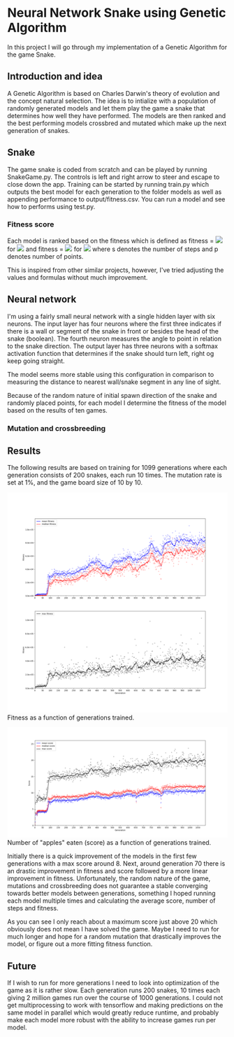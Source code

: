 # Neural Network Snake using Genetic Algorithm
In this project I will go through my implementation of a Genetic Algorithm  for the game Snake.


## Introduction and idea
A Genetic Algorithm is based on Charles Darwin's theory of evolution and the concept natural selection. The idea is to intialize with a population of randomly generated models and let them play the game a snake that determines how well they have performed. The models are then ranked and the best performing models crossbred and mutated which make up the next generation of snakes.


## Snake
The game snake is coded from scratch and can be played by running SnakeGame.py. The controls is left and right arrow to steer and escape to close down the app.
Training can be started by running train.py which outputs the best model for each generation to the folder models as well as appending performance to output/fitness.csv.
You can run a model and see how to performs using test.py.

### Fitness score
Each model is ranked based on the fitness which is defined as
fitness = <img src="https://render.githubusercontent.com/render/math?math=s^2 \cdot 2^p"> for <img src="https://render.githubusercontent.com/render/math?math=p < 10"> and
fitness = <img src="https://render.githubusercontent.com/render/math?math=s^2 \cdot 2^{10} \cdot (p - 9)"> for <img src="https://render.githubusercontent.com/render/math?math=p \ge 10">
where s denotes the number of steps and p denotes number of points.

This is inspired from other similar projects, however, I've tried adjusting the values and formulas without much improvement.

## Neural network
I'm using a fairly small neural network with a single hidden layer with six neurons. The input layer has four neurons where the first three indicates if there is a wall or segment of the snake in front or besides the head of the snake (boolean). The fourth neuron measures the angle to point in relation to the snake direction. The output layer has three neurons with a softmax activation function that determines if the snake should turn left, right og keep going straight.

The model seems more stable using this configuration in comparison to measuring the distance to nearest wall/snake segment in any line of sight.

Because of the random nature of initial spawn direction of the snake and randomly placed points, for each model I determine the fitness of the model based on the results of ten games.

### Mutation and crossbreeding


## Results
The following results are based on training for 1099 generations where each generation consists of 200 snakes, each run 10 times. The mutation rate is set at 1%, and the game board size of 10 by 10.

![](figure/Fitness_generation.png)
Fitness as a function of generations trained.


![](figure/Score_generation.png)
Number of "apples" eaten (score) as a function of generations trained.

Initially there is a quick improvement of the models in the first few generations with a max score around 8. Next, around generation 70 there is an drastic improvement in fitness and score followed by a more linear improvement in fitness. Unfortunately, the random nature of the game, mutations and crossbreeding does not guarantee a stable converging towards better models between generations, something I hoped running each model multiple times and calculating the average score, number of steps and fitness.

As you can see I only reach about a maximum score just above 20 which obviously does not mean I have solved the game. Maybe I need to run for much longer and hope for a random mutation that drastically improves the model, or figure out a more fitting fitness function.


## Future
If I wish to run for more generations I need to look into optimization of the game as it is rather slow. Each generation runs 200 snakes, 10 times each giving 2 million games run over the course of 1000 generations. I could not get multiprocessing to work with tensorflow and making predictions on the same model in parallel which would greatly reduce runtime, and probably make each model more robust with the ability to increase games run per model.